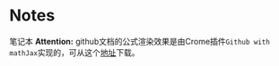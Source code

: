 # Notes
笔记本
**Attention:**
github文档的公式渲染效果是由Crome插件`Github with mathJax`实现的，可从这个[地址](https://chrome.google.com/webstore/detail/github-with-mathjax/ioemnmodlmafdkllaclgeombjnmnbima/related)下载。